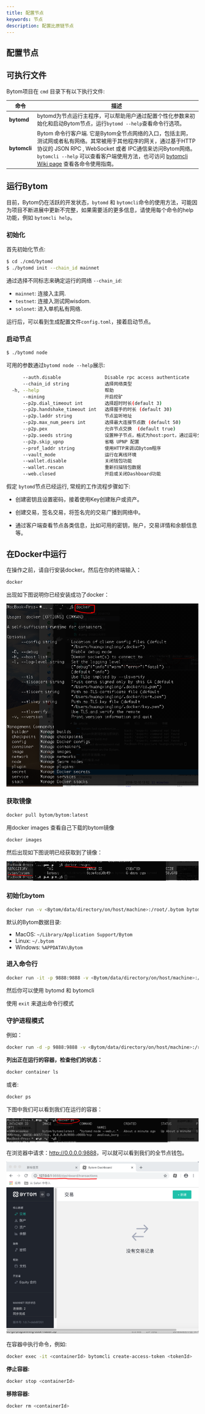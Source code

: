 ```yaml
---
title: 配置节点
keywords: 节点
description: 配置比原链节点
---
```


## 配置节点

## 可执行文件

Bytom项目在 `cmd` 目录下有以下执行文件:

| 命令         | 描述                                                         |
| ------------ | ------------------------------------------------------------ |
| **bytomd**   | bytomd为节点运行主程序，可以帮助用户通过配置个性化参数来初始化和启动Bytom节点，运行`bytomd --help`查看命令行选项。 |
| **bytomcli** | Bytom 命令行客户端. 它是Bytom全节点网络的入口，包括主网，测试网或者私有网络。其常被用于其他程序的网关，通过基于HTTP协议的 JSON RPC , WebSocket 或者 IPC通信来访问Bytom网络。 `bytomcli --help` 可以查看客户端使用方法，也可访问 [bytomcli Wiki page](https://github.com/Bytom/bytom/wiki/Command-Line-Options) 查看各命令使用指南。 |



## 运行Bytom

目前，Bytom仍在活跃的开发状态，`bytomd` 和 `bytomcli`命令的使用方法，可能因为项目不断进展中更新不完整，如果需要活的更多信息，请使用每个命令的help功能，例如 `bytomcli help`。

### 初始化

首先初始化节点:

```bash
$ cd ./cmd/bytomd
$ ./bytomd init --chain_id mainnet
```

通过选择不同标志来确定运行的网络 `--chain_id`:

- `mainnet`: 连接入主网.
- `testnet`: 连接入测试网wisdom.
- `solonet`: 进入单机私有网络. 

运行后，可以看到生成配置文件`config.toml`，接着启动节点。



### 启动节点

```bash
$ ./bytomd node
```

可用的参数通过`bytomd node --help`展示:

```bash
      --auth.disable                Disable rpc access authenticate
      --chain_id string             选择网络类型
  -h, --help                        帮助
      --mining                      开启挖矿
      --p2p.dial_timeout int        选择超时时长(default 3)
      --p2p.handshake_timeout int   选择握手的时长 (default 30)
      --p2p.laddr string            节点监听地址
      --p2p.max_num_peers int       选择最大连接节点数 (default 50)
      --p2p.pex                     允许节点交换  (default true)
      --p2p.seeds string            设置种子节点，格式为host:port，通过逗号分隔
      --p2p.skip_upnp               省略 UPNP 配置
      --prof_laddr string           使用HTTP来调试Bytom程序
      --vault_mode                  运行在离线环境
      --wallet.disable              关闭钱包功能
      --wallet.rescan               重新扫描钱包数据
      --web.closed                  开启或关闭Dashboard功能
```

假定 `bytomd`节点已经运行, 常规的工作流程步骤如下:

- 创建密钥且设置密码，接着使用Key创建账户或资产。

- 创建交易，签名交易，将签名完的交易广播到网络中。

- 通过客户端查看节点各类信息，比如可用的密钥，账户，交易详情和余额信息等。



## 在Docker中运行

在操作之前，请自行安装docker。然后在你的终端输入：

```bash   
docker
```
   
出现如下图说明你已经安装成功了docker：

![avatar](https://raw.githubusercontent.com/huangxinglong/picture/master/201812/1203/1.png)



### 获取镜像

```bash
docker pull bytom/bytom:latest
```
用docker images 查看自己下载的bytom镜像  
 
```bash    
docker images
```
    
然后出现如下图说明已经获取到了镜像：

![avatar](https://raw.githubusercontent.com/huangxinglong/picture/master/201812/1203/4.png)

### 初始化bytom

```bash
docker run -v <Bytom/data/directory/on/host/machine>:/root/.bytom bytom:latest bytomd init --chain_id <chainId>
```

默认的Bytom数据目录:

- MacOS: `~/Library/Application Support/Bytom`
- Linux: `~/.bytom`
- Windows: `%APPDATA%\Bytom`

### 进入命令行

```bash
docker run -it -p 9888:9888 -v <Bytom/data/directory/on/host/machine>:/root/.bytom bytom:latest
```

然后你可以使用 bytomd 和 bytomcli

使用 `exit` 来退出命令行模式

### 守护进程模式

例如：

```bash
docker run -d -p 9888:9888 -v <Bytom/data/directory/on/host/machine>:/root/.bytom bytom:latest bytomd node --web.closed --auth.disable
```

**列出正在运行的容器，检查他们的状态：**

```bash
docker container ls
```

或者:

```bash
docker ps
```

下图中我们可以看到我们在运行的容器：
 
 ![avatar](https://github.com/huangxinglong/picture/raw/master/201812/1203/2.png)
  
    
在浏览器中请求：<http://0.0.0.0:9888>，可以就可以看到我们的全节点钱包。
 
 ![avatar](https://raw.githubusercontent.com/huangxinglong/picture/master/201812/1203/3.png)

在容器中执行命令，例如:

```bash
docker exec -it <containerId> bytomcli create-access-token <tokenId>
```

**停止容器:**

```bash
docker stop <containerId>
```

**移除容器:**

```bash
docker rm <containerId>
```

 


